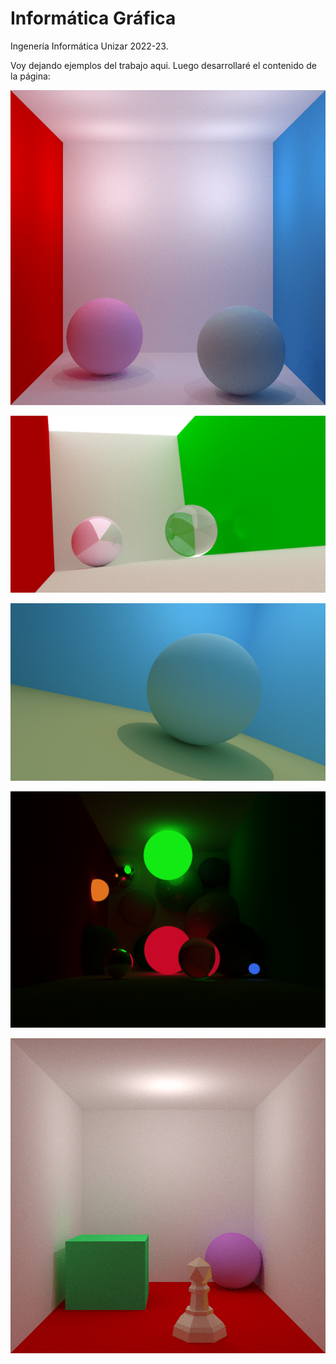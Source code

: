 # Informática Gráfica
Ingenería Informática Unizar 2022-23.

Voy dejando ejemplos del trabajo aqui. Luego desarrollaré el contenido de la página:

![Hola](scenes/scene8-512ppp_4lightpoints.png)

![Hola](scenes/scene4-512ppp_cinematic.png)

![Hola](scenes/scene13-512ppp_cinematic-blue.png)

![Hola](scenes/scene6-512ppp_new-hdr.png)

![Hola](scenes/scene10-256ppp_superliminal.png)

